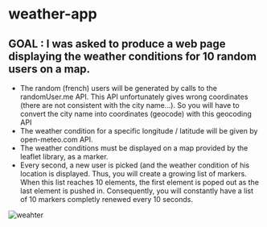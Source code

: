 # weather-app

## GOAL : I was asked to produce a web page displaying the weather conditions for 10 random users on a map.

+ The random (french) users will be generated by calls to the randomUser.me API. This API unfortunately gives wrong coordinates (there are not consistent with the city name...). So you will have to convert the city name into coordinates (geocode) with this geocoding API
+ The weather condition for a specific longitude / latitude  will be given by open-meteo.com API.
+ The weather conditions must be displayed on a map provided by the leaflet library, as a marker.
+ Every second, a new user is picked (and the weather condition of his location is displayed. Thus, you will create a growing list of markers. When this list reaches 10 elements, the first element is poped out as the last element is pushed in. Consequently, you will constantly have a list of 10 markers completly renewed every 10 seconds.

![weahter](https://github.com/nmbock/weather-app/assets/86528002/8abf4d45-6d3e-4ad6-a9a4-4e8a7d4dd9d9)
